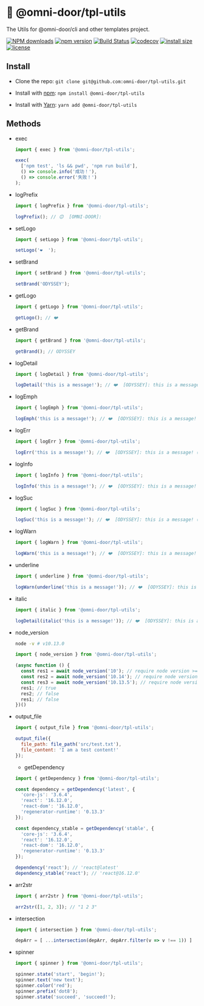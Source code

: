 # 🐸 @omni-door/tpl-utils
The Utils for @omni-door/cli and other templates project.

[![NPM downloads](http://img.shields.io/npm/dm/%40omni-door%2Ftpl-utils.svg?style=flat-square)](https://www.npmjs.com/package/@omni-door/tpl-utils)
[![npm version](https://badge.fury.io/js/%40omni-door%2Ftpl-utils.svg)](https://badge.fury.io/js/%40omni-door%2Ftpl-utils)
[![Build Status](https://travis-ci.com/omni-door/tpl-utils.svg?branch=master)](https://travis-ci.com/omni-door/tpl-utils)
[![codecov](https://codecov.io/gh/omni-door/tpl-utils/branch/master/graph/badge.svg)](https://codecov.io/gh/omni-door/tpl-utils)
[![install size](https://packagephobia.now.sh/badge?p=%40omni-door%2Ftpl-utils)](https://packagephobia.now.sh/result?p=%40omni-door%2Ftpl-utils)
[![license](http://img.shields.io/npm/l/%40omni-door%2Ftpl-utils.svg)](https://github.com/omni-door/tpl-utils/blob/master/LICENSE)

## Install
* Clone the repo: `git clone git@github.com:omni-door/tpl-utils.git`

* Install with [npm](https://www.npmjs.com/package/@omni-door/tpl-utils): `npm install @omni-door/tpl-utils`

* Install with [Yarn](https://yarnpkg.com/en/package/@omni-door/tpl-utils): `yarn add @omni-door/tpl-utils`

## Methods
- exec
  ```js
  import { exec } from '@omni-door/tpl-utils';

  exec(
    ['npm test', 'ls && pwd', 'npm run build'],
    () => console.info('成功！'),
    () => console.error('失败！')
  );
  ```

- logPrefix
  ```js
  import { logPrefix } from '@omni-door/tpl-utils';

  logPrefix(); // 😊  [OMNI-DOOR]:
  ```

- setLogo
  ```js
  import { setLogo } from '@omni-door/tpl-utils';

  setLogo('❤️️️️  ');
  ```

- setBrand
  ```js
  import { setBrand } from '@omni-door/tpl-utils';

  setBrand('ODYSSEY');
  ```

- getLogo
  ```js
  import { getLogo } from '@omni-door/tpl-utils';

  getLogo(); // ❤️️  
  ```

- getBrand
  ```js
  import { getBrand } from '@omni-door/tpl-utils';

  getBrand(); // ODYSSEY
  ```

- logDetail
  ```js
  import { logDetail } from '@omni-door/tpl-utils';

  logDetail('this is a message!'); // ❤️️  [ODYSSEY]: this is a message! (gray)
  ```

- logEmph
  ```js
  import { logEmph } from '@omni-door/tpl-utils';

  logEmph('this is a message!'); // ❤️️  [ODYSSEY]: this is a message! (cyan)
  ```

- logErr
  ```js
  import { logErr } from '@omni-door/tpl-utils';

  logErr('this is a message!'); // ❤️️  [ODYSSEY]: this is a message! (red)
  ```

- logInfo
  ```js
  import { logInfo } from '@omni-door/tpl-utils';

  logInfo('this is a message!'); // ❤️️  [ODYSSEY]: this is a message! (white)
  ```

- logSuc
  ```js
  import { logSuc } from '@omni-door/tpl-utils';

  logSuc('this is a message!'); // ❤️️  [ODYSSEY]: this is a message! (green)
  ```

- logWarn
  ```js
  import { logWarn } from '@omni-door/tpl-utils';

  logWarn('this is a message!'); // ❤️️  [ODYSSEY]: this is a message! (yellow)
  ```

- underline
  ```js
  import { underline } from '@omni-door/tpl-utils';

  logWarn(underline('this is a message!')); // ❤️️  [ODYSSEY]: this is a message! (has underline)
  ```

- italic
  ```js
  import { italic } from '@omni-door/tpl-utils';

  logDetail(italic('this is a message!')); // ❤️️  [ODYSSEY]: this is a message! (italic font)
  ```

- node_version
  ```sh
  node -v # v10.13.0
  ```
  ```js
  import { node_version } from '@omni-door/tpl-utils';

  (async function () {
    const res1 = await node_version('10'); // require node version >= 10
    const res2 = await node_version('10.14'); // require node version >= 9.2
    const res3 = await node_version('10.13.5'); // require node version >= 10.18.0
    res1; // true
    res2; // false
    res1; // false
  })()
  ```

- output_file
  ```js
  import { output_file } from '@omni-door/tpl-utils';

  output_file({
    file_path: file_path('src/test.txt'),
    file_content: 'I am a test content!'
  });
  ```

  - getDependency
  ```js
  import { getDependency } from '@omni-door/tpl-utils';

  const dependency = getDependency('latest', {
    'core-js': '3.6.4',
    'react': '16.12.0',
    'react-dom': '16.12.0',
    'regenerator-runtime': '0.13.3'
  });

  const dependency_stable = getDependency('stable', {
    'core-js': '3.6.4',
    'react': '16.12.0',
    'react-dom': '16.12.0',
    'regenerator-runtime': '0.13.3'
  });

  dependency('react'); // 'react@latest'
  dependency_stable('react'); // 'react@16.12.0'
  ```

- arr2str
  ```js
  import { arr2str } from '@omni-door/tpl-utils';

  arr2str([1, 2, 3]); // "1 2 3"
  ```

- intersection
  ```js
  import { intersection } from '@omni-door/tpl-utils';

  depArr = [ ...intersection(depArr, depArr.filter(v => v !== 1)) ]
  ```

- spinner
  ```js
  import { spinner } from '@omni-door/tpl-utils';

  spinner.state('start', 'begin!');
  spinner.text('new text');
  spinner.color('red');
  spinner.prefix('dot8');
  spinner.state('succeed', 'succeed!');
  ```